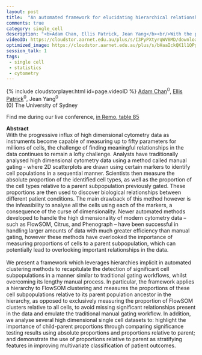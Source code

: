 ```yaml
---
layout: post
title:  "An automated framework for elucidating hierarchical relationships in high dimensional cytometry data"
comments: true
category: single_cell
description: "<b>Adam Chan, Ellis Patrick, Jean Yang</b><br/>With the progressive influx of high dimensional cy..."
videoID: https://cloudstor.aarnet.edu.au/plus/s/I3PyPXtyrqWV8MD/download
optimized_image: https://cloudstor.aarnet.edu.au/plus/s/bHaaIckQK1l1QPg/download
session_talk: 1
tags:
 - single cell
 - statistics
 - cytometry
---
```

{% include cloudstorplayer.html id=page.videoID %}
<u>Adam Chan</u><sup>0</sup>, [Ellis Patrick](https://ellispatrick.github.io/)<sup>0</sup>, Jean Yang<sup>0</sup><br/>
\(0\) The University of Sydney

Find me during our live conference, [in Remo, table 85](https://remo.co)

<b>Abstract</b><br/>
With the progressive influx of high dimensional cytometry data as instruments become capable of measuring up to fifty parameters for millions of cells, the challenge of finding meaningful relationships in the data continues to remain a lofty challenge. Analysts have traditionally analysed high dimensional cytometry data using a method called manual gating - where 2D scatterplots are drawn using certain markers to identify cell populations in a sequential manner. Scientists then measure the absolute proportion of the identified cell types, as well as the proportion of the cell types relative to a parent subpopulation previously gated. These proportions are then used to discover biological relationships between different patient conditions. The main drawback of this method however is the infeasibility to analyse all the cells using each of the markers, a consequence of the curse of dimensionality. Newer automated methods developed to handle the high dimensionality of modern cytometry data – such as FlowSOM, Citrus, and Phenograph – have been successful in handling larger amounts of data with much greater efficiency than manual gating, however these methods have overlooked the importance of measuring proportions of cells to a parent subpopulation, which can potentially lead to overlooking important relationships in the data.<br/><br/>We present a framework which leverages hierarchies implicit in automated clustering methods to recapitulate the detection of significant cell subpopulations in a manner similar to traditional gating workflows, whilst overcoming its lengthy manual process. In particular, the framework applies a hierarchy to FlowSOM clustering and measures the proportions of these cell subpopulations relative to its parent population ancestor in the hierarchy, as opposed to exclusively measuring the proportion of FlowSOM clusters relative to all cells, to avoid missing significant relationships present in the data and emulate the traditional manual gating workflow. In addition, we analyse several high dimensional single cell datasets to: highlight the importance of child-parent proportions through comparing significance testing results using absolute proportions and proportions relative to parent; and demonstrate the use of proportions relative to parent as stratifying features in improving multivariate classification of patient outcomes.<br/>
